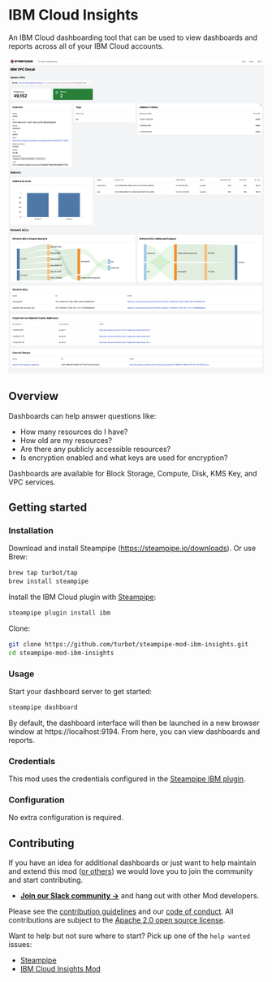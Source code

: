 # IBM Cloud Insights

An IBM Cloud dashboarding tool that can be used to view dashboards and reports across all of your IBM Cloud accounts.

![image](https://raw.githubusercontent.com/turbot/steampipe-mod-ibm-insights/main/docs/images/ibm_vpc_detail.png)

## Overview

Dashboards can help answer questions like:

- How many resources do I have?
- How old are my resources?
- Are there any publicly accessible resources?
- Is encryption enabled and what keys are used for encryption?

Dashboards are available for Block Storage, Compute, Disk, KMS Key, and VPC services.

## Getting started

### Installation

Download and install Steampipe (https://steampipe.io/downloads). Or use Brew:

```sh
brew tap turbot/tap
brew install steampipe
```

Install the IBM Cloud plugin with [Steampipe](https://steampipe.io):

```sh
steampipe plugin install ibm
```

Clone:

```sh
git clone https://github.com/turbot/steampipe-mod-ibm-insights.git
cd steampipe-mod-ibm-insights
```

### Usage

Start your dashboard server to get started:

```sh
steampipe dashboard
```

By default, the dashboard interface will then be launched in a new browser window at https://localhost:9194. From here, you can view dashboards and reports.

### Credentials

This mod uses the credentials configured in the [Steampipe IBM plugin](https://hub.steampipe.io/plugins/turbot/ibm).

### Configuration

No extra configuration is required.

## Contributing

If you have an idea for additional dashboards or just want to help maintain and extend this mod ([or others](https://github.com/topics/steampipe-mod)) we would love you to join the community and start contributing.

- **[Join our Slack community →](https://steampipe.io/community/join)** and hang out with other Mod developers.

Please see the [contribution guidelines](https://github.com/turbot/steampipe/blob/main/CONTRIBUTING.md) and our [code of conduct](https://github.com/turbot/steampipe/blob/main/CODE_OF_CONDUCT.md). All contributions are subject to the [Apache 2.0 open source license](https://github.com/turbot/steampipe-mod-ibm-insights/blob/main/LICENSE).

Want to help but not sure where to start? Pick up one of the `help wanted` issues:

- [Steampipe](https://github.com/turbot/steampipe/labels/help%20wanted)
- [IBM Cloud Insights Mod](https://github.com/turbot/steampipe-mod-ibm-insights/labels/help%20wanted)
